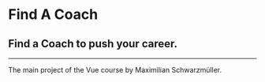 # Find A Coach

## Find a Coach to push your career.
---

The main project of the Vue course by Maximilian Schwarzmüller.
